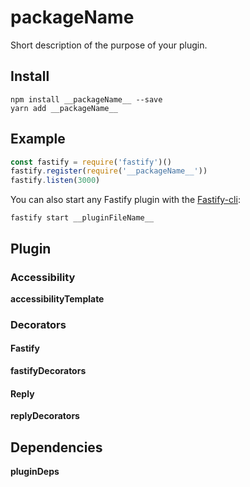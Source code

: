 # __packageName__

Short description of the purpose of your plugin.

## Install

```
npm install __packageName__ --save
yarn add __packageName__
```

## Example

```js
const fastify = require('fastify')()
fastify.register(require('__packageName__'))
fastify.listen(3000)
```

You can also start any Fastify plugin with the [Fastify-cli](https://github.com/fastify/fastify-cli):

```
fastify start __pluginFileName__
```

## Plugin

### Accessibility
<!-- Is your plugin fully encapsulated? If you use fastify-plugin or the hidden property 'skip-override' it's not -->

__accessibilityTemplate__

### Decorators
<!-- A list of all exposed decorators in your plugin -->

#### Fastify
<!-- Please define the method signature in typescript because it's well known and easy to write -->

__fastifyDecorators__

#### Reply
<!-- Please define the method signature in typescript because it's well known and easy to write -->

__replyDecorators__

## Dependencies

__pluginDeps__